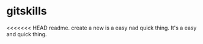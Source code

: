 # gitskills
<<<<<<< HEAD
readme. create a new is a easy nad quick thing. 
It's a easy and quick thing.
